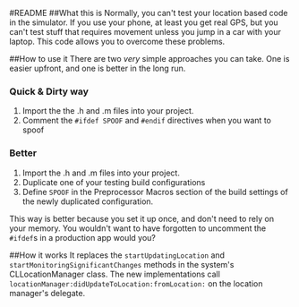 #README
##What this is
Normally, you can't test your location based code in the simulator. If you use your phone, at least you get real GPS, but you can't test stuff that requires movement unless you jump in a car with your laptop. This code allows you to overcome these problems.

##How to use it
There are two *very* simple approaches you can take. One is easier upfront, and one is better in the long run.

### Quick & Dirty way
1. Import the the .h and .m files into your project.
2. Comment the `#ifdef SPOOF` and `#endif` directives when you want to spoof


### Better
1. Import the .h and .m files into your project.
2. Duplicate one of your testing build configurations
3. Define `SPOOF` in the Preprocessor Macros section of the build settings of the newly duplicated configuration.

This way is better because you set it up once, and don't need to rely on your memory. You wouldn't want to have forgotten to uncomment the `#ifdef`s in a production app would you?

##How it works
It replaces the `startUpdatingLocation` and `startMonitoringSignificantChanges` methods in the system's CLLocationManager class. The new implementations call `locationManager:didUpdateToLocation:fromLocation:` on the location manager's delegate.